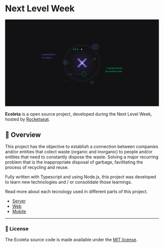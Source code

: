 # Next Level Week

![Example 1](/assets/1920x1080.jpg)

**Ecoleta** is a open source project, developed during the Next Level Week, hosted by [Rocketseat](https://rocketseat.com.br).

## 🚀 Overview

This project has the objective to establish a connection between companies and/or entities that colect waste (organic and inorganic) to people and/or entities that need to constantly dispose the waste. Solving a major recurring problem that is the inappropriate disposal of garbage, favilitating the process of recycling and reuse.

Fully written with Typescript and using Node.js, this project was developed to learn new technologies and / or consolidate those learnings.

Read more about each tecnology used in different parts of this project.
- [Server](/server/)
- [Web](/web/)
- [Mobile](/mobile/)

----
### 📃 License

The Ecoleta source code is made available under the [MIT license](LICENSE).